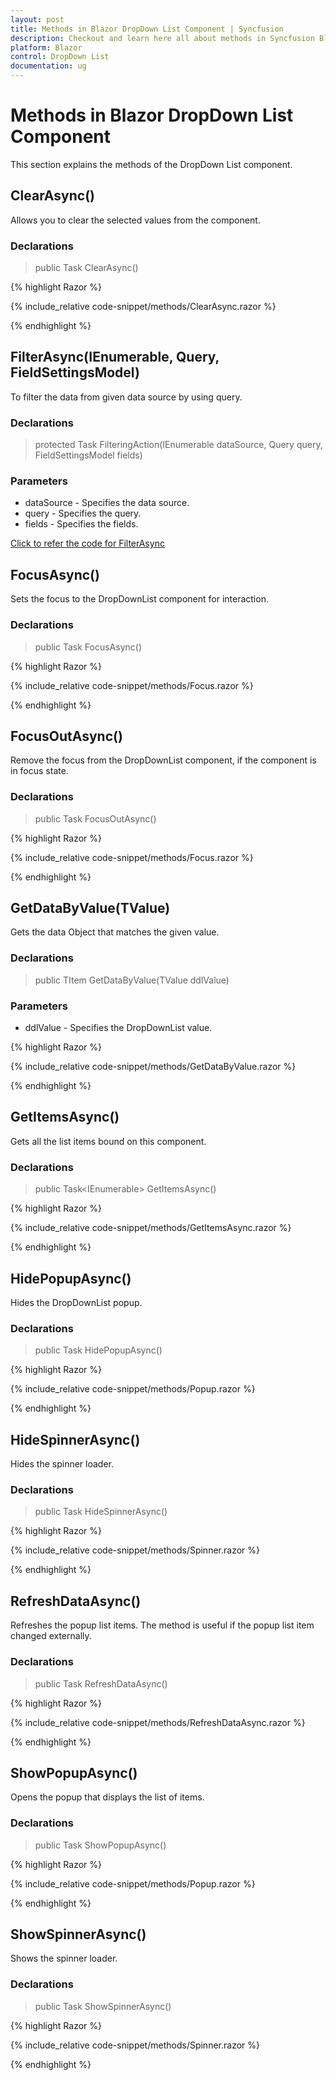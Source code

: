 ```yaml
---
layout: post
title: Methods in Blazor DropDown List Component | Syncfusion
description: Checkout and learn here all about methods in Syncfusion Blazor DropDown List component and much more.
platform: Blazor
control: DropDown List
documentation: ug
---
```


# Methods in Blazor DropDown List Component

This section explains the methods of the DropDown List component.

## ClearAsync()

Allows you to clear the selected values from the component.

### Declarations

> public Task ClearAsync()

{% highlight Razor %}

{% include_relative code-snippet/methods/ClearAsync.razor %}

{% endhighlight %} 

## FilterAsync(IEnumerable<TItem>, Query, FieldSettingsModel)

To filter the data from given data source by using query.

### Declarations

> protected Task FilteringAction(IEnumerable<TItem> dataSource, Query query, FieldSettingsModel fields)

### Parameters

* dataSource - Specifies the data source.
* query	- Specifies the query.
* fields - Specifies the fields.

[Click to refer the code for FilterAsync](https://blazor.syncfusion.com/documentation/dropdown-list/filtering)

## FocusAsync()

Sets the focus to the DropDownList component for interaction.

### Declarations

> public Task FocusAsync()

{% highlight Razor %}

{% include_relative code-snippet/methods/Focus.razor %}

{% endhighlight %} 

## FocusOutAsync()

Remove the focus from the DropDownList component, if the component is in focus state.

### Declarations

> public Task FocusOutAsync()

{% highlight Razor %}

{% include_relative code-snippet/methods/Focus.razor %}

{% endhighlight %} 

## GetDataByValue(TValue)

Gets the data Object that matches the given value.

### Declarations

> public TItem GetDataByValue(TValue ddlValue)

### Parameters

* ddlValue - Specifies the DropDownList value.

{% highlight Razor %}

{% include_relative code-snippet/methods/GetDataByValue.razor %}

{% endhighlight %} 

## GetItemsAsync()

Gets all the list items bound on this component.

### Declarations

> public Task<IEnumerable<TItem>> GetItemsAsync()

{% highlight Razor %}

{% include_relative code-snippet/methods/GetItemsAsync.razor %}

{% endhighlight %} 

## HidePopupAsync()

Hides the DropDownList popup.

### Declarations

> public Task HidePopupAsync()

{% highlight Razor %}

{% include_relative code-snippet/methods/Popup.razor %}

{% endhighlight %} 

## HideSpinnerAsync()

Hides the spinner loader.

### Declarations

> public Task HideSpinnerAsync()

{% highlight Razor %}

{% include_relative code-snippet/methods/Spinner.razor %}

{% endhighlight %} 

## RefreshDataAsync()

Refreshes the popup list items. The method is useful if the popup list item changed externally.

### Declarations

> public Task RefreshDataAsync()

{% highlight Razor %}

{% include_relative code-snippet/methods/RefreshDataAsync.razor %}

{% endhighlight %} 

## ShowPopupAsync()

Opens the popup that displays the list of items.

### Declarations

> public Task ShowPopupAsync()

{% highlight Razor %}

{% include_relative code-snippet/methods/Popup.razor %}

{% endhighlight %} 

## ShowSpinnerAsync()

Shows the spinner loader.

### Declarations

> public Task ShowSpinnerAsync()

{% highlight Razor %}

{% include_relative code-snippet/methods/Spinner.razor %}

{% endhighlight %} 


